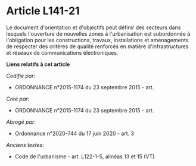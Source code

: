 # Article L141-21

Le document d'orientation et d'objectifs peut définir des secteurs dans lesquels l'ouverture de nouvelles zones à
l'urbanisation est subordonnée à l'obligation pour les constructions, travaux, installations et aménagements de respecter des
critères de qualité renforcés en matière d'infrastructures et réseaux de communications électroniques.

**Liens relatifs à cet article**

_Codifié par_:

  - ORDONNANCE n°2015-1174 du 23 septembre 2015 - art.

_Créé par_:

  - ORDONNANCE n°2015-1174 du 23 septembre 2015 - art.

_Abrogé par_:

  - Ordonnance n°2020-744 du 17 juin 2020 - art. 3

_Anciens textes_:

  - Code de l'urbanisme - art. L122-1-5, alinéas 13 et 15 (VT)
